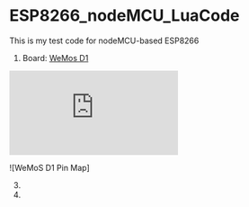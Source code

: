 # ESP8266_nodeMCU_LuaCode
This is my test code for nodeMCU-based ESP8266

1. Board: [WeMos D1](http://www.wemos.cc/wiki/doku.php?id=en:d1)

![WeMoS D1 Image](http://www.wemos.cc/wiki/lib/exe/fetch.php?media=en:d1_2.jpg)

![WeMoS D1 Pin Map]



3. 
2. 
